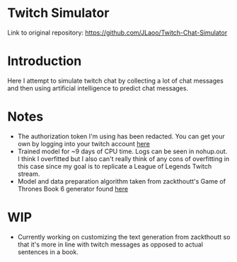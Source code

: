# Twitch Simulator
Link to original repository: https://github.com/JLaoo/Twitch-Chat-Simulator
# Introduction
Here I attempt to simulate twitch chat by collecting a lot of chat messages and then using artificial intelligence to predict chat messages.

# Notes
- The authorization token I'm using has been redacted. You can get your own by logging into your twitch account [here](https://twitchapps.com/tmi/)
- Trained model for ~9 days of CPU time. Logs can be seen in nohup.out. I think I overfitted but I also can't really think of any cons of overfitting in this case since my goal is to replicate a League of Legends Twitch stream.
- Model and data preparation algorithm taken from zackthoutt's Game of Thrones Book 6 generator found [here](https://github.com/zackthoutt/got-book-6)
# WIP
- Currently working on customizing the text generation from zackthoutt so that it's more in line with twitch messages as opposed to actual sentences in a book.
